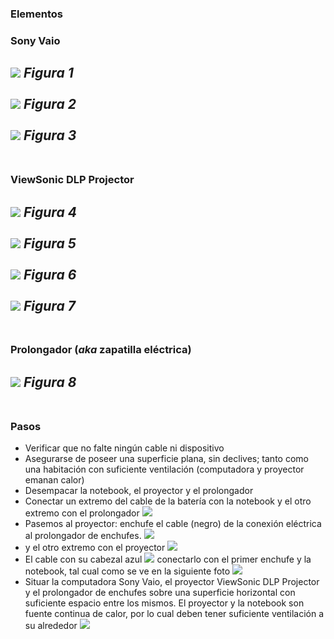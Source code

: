 ### Elementos
### Sony Vaio
![](images/projector/IMG_1487.jpg)
_Figura 1_
<BR></BR>
![](images/projector/IMG_1488.jpg)
_Figura 2_
<BR></BR>
![](images/projector/IMG_1489.jpg)
_Figura 3_
<BR></BR>
---
### ViewSonic DLP Projector
![](images/projector/IMG_1486.jpg)
_Figura 4_
<BR></BR>
![](images/projector/IMG_1485.jpg)
_Figura 5_
<BR></BR>
![](images/projector/IMG_1484.jpg)
_Figura 6_
<BR></BR>
![](images/projector/IMG_1478.jpg)
_Figura 7_
<BR></BR>
---
### Prolongador (_aka_ zapatilla eléctrica)
![](images/projector/IMG_1491.png)
_Figura 8_
<BR></BR>
---
### Pasos
* Verificar que no falte ningún cable ni dispositivo
* Asegurarse de poseer una superficie plana, sin declives; tanto como una habitación con suficiente ventilación (computadora y proyector emanan calor)
* Desempacar la notebook, el proyector y el prolongador 
* Conectar un extremo del cable de la batería con la notebook y el otro extremo con el prolongador
![](images/projector/IMG_1477.jpg)
* Pasemos al proyector: enchufe el cable (negro) de la conexión eléctrica al prolongador de enchufes.
![](images/projector/IMG_1486.jpg)
* y el otro extremo con el proyector
![](images/projector/IMG_1478.jpg)
* El cable con su cabezal azul
![](images/projector/IMG_1485.jpg)
	conectarlo con el primer enchufe y la notebook, tal cual como se ve en la siguiente foto
![](images/projector/IMG_1481.jpg)
* Situar la computadora Sony Vaio, el proyector ViewSonic DLP Projector y el prolongador de enchufes sobre una superficie horizontal con suficiente espacio entre los mismos. El proyector y la notebook son fuente continua de calor, por lo cual deben tener suficiente ventilación a su alrededor
 ![](images/projector/IMG_1477.jpg)
